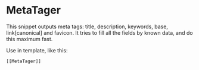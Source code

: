 MetaTager
=========

This snippet outputs meta tags: title, description, keywords, base, link[canonical] and favicon. It tries to fill all the fields by known data, and do this maximum fast.

Use in template, like this:

<!DOCTYPE html>

<html lang="ru">

<head>

	[[MetaTager]]
